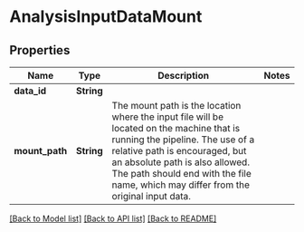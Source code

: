 # AnalysisInputDataMount

## Properties

Name | Type | Description | Notes
------------ | ------------- | ------------- | -------------
**data_id** | **String** |  | 
**mount_path** | **String** | The mount path is the location where the input file will be located on the machine that is running the pipeline. The use of a relative path is encouraged, but an absolute path is also allowed. The path should end with the file name, which may differ from the original input data. | 

[[Back to Model list]](../README.md#documentation-for-models) [[Back to API list]](../README.md#documentation-for-api-endpoints) [[Back to README]](../README.md)


